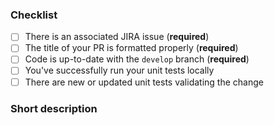 ### Checklist

- [ ] There is an associated JIRA issue (**required**)
- [ ] The title of your PR is formatted properly (**required**)
- [ ] Code is up-to-date with the `develop` branch (**required**)
- [ ] You've successfully run your unit tests locally
- [ ] There are new or updated unit tests validating the change

### Short description

<!-- complete this part -->

